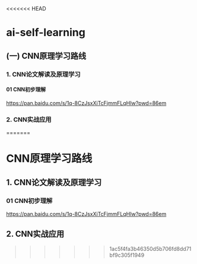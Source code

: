 <<<<<<< HEAD
# ai-self-learning
## (一) CNN原理学习路线
### 1. CNN论文解读及原理学习
#### 01 CNN初步理解
https://pan.baidu.com/s/1q-8CzJsxXiTcFjmmFLqHIw?pwd=86em
### 2. CNN实战应用

=======
# CNN原理学习路线
## 1. CNN论文解读及原理学习
### 01 CNN初步理解
https://pan.baidu.com/s/1q-8CzJsxXiTcFjmmFLqHIw?pwd=86em
## 2. CNN实战应用
>>>>>>> 1ac5f4fa3b46350d5b706fd8dd71bf9c305f1949
